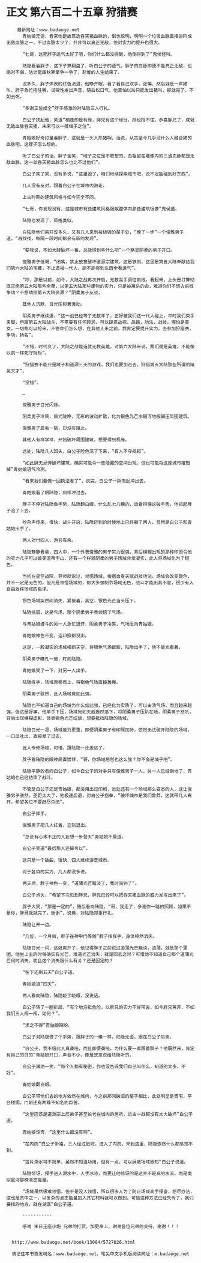 # 正文 第六百二十五章 狩猎赛
        最新网址：www.badaoge.net
          青姑娘无语，看来他是故意选吞天猪血脉的，倒也聪明，明明一个垃圾血脉直接进阶成无敌血脉之一，不过血脉太少了，并非可以真正无敌，但对实力的提升也很大。
      
          “七哥，这死胖子运气太好了吧，你们什么都没得到，他倒得到了”鬼侯怪叫。
      
          陆隐看着胖子，这下子算翻盘了，听白公子的语气，胖子的血脉即便不能真正无敌，也绝对不弱，估计能跟秋寒擎争一争了，悲催的人生结束了。
      
          没多久，胖子体表的红色消退，他睁开眼，看了看自己双手，张嘴，然后就是一声猪叫，胖子急忙捂住嘴，试探性发出声音，随后松口气，他真怕以后只能发出猪叫，那就完了，不如去死。
      
          “多谢三位成全”胖子感激的对陆隐三人行礼。
      
          白公子扶起他，笑道“相逢即是有缘，胖兄有这个缘分，挡也挡不住，恭喜胖兄了，成就无敌血脉吞天猪，未来可以一搏域子之位”。
      
          青姑娘好奇打量着胖子，这就是一头人形猪啊，话说，从古至今几乎没什么人融合猪的血脉吧，这胖子怎么想的。
      
          听了白公子的话，胖子苦笑，“域子之位是不敢想的，血祖留在雕像内的三道血脉都是无敌血脉，这一丝吞天猪血脉怎么也比不过他们”。
      
          白公子笑了笑，没有多说，“这里毁了，咱们继续探索城市吧，说不定能碰到好东西”。
      
          几人没有反对，跟着白公子在城市内游走。
      
          上古时期的建筑风格与如今完全不同。
      
          “七哥，你发现没有，这座城市有些建筑风格跟蜈腹体内那些建筑很像”鬼侯道。
      
          陆隐也发现了，风格类似。
      
          在陆隐他们离开没多久，又有几人来到被烧毁的屋子处，“晚了一步”一个俊雅男子道，“再找找，每隔一段时间都会有新的发现”。
      
          “要我说，不如大肆破坏一番，总能得到些什么吧”一个略显阴柔的男子开口。
      
          俊雅男子低喝，“闭嘴，禁止故意破坏道源宗建筑，这是铁则，这里是第五大陆奉献给我们第六大陆的宝藏，不止造福一代人，能不能得到东西全看运气”。
      
          “哼，那是以前，如今，大陆之战再次开启，无数高手调往前线，看起来，上头是打算彻底灭绝第五大陆那些余孽，以第五大陆那些废物的实力，只是被屠杀的命，难道你们不想去前线争功？不想劫掠第五大陆资源？”阴柔男子反驳。
      
          其他人沉默，目光压抑着激动。
      
          阴柔男子继续道，“这一战已经等了无数年了，正好被我们这一代人碰上，平时我们束手束脚，但跟第五大陆战斗，不需要有任何顾忌，可以肆意劫掠，晶髓，功法，战技，哪怕是美女，一切都可以抢来，不管你们怎么想，在其他人来之前，我肯定要提升实力，去参加狩猎赛，争功，扬名”。
      
          “不错，时代变了，大陆之战能造就无数英雄，对第六大陆来说，我们就是英雄，不能像以前一样死守规矩”。
      
          “狩猎赛不能只是域子和道源三天的游戏，我们也要加进去，狩猎第五大陆那些所谓的精英天才”。
      
          “没错”。
      
          …
      
          俊雅男子目光闪烁。
      
          阴柔男子冷笑，目光陡睁，无形的波动扩散，化为银色光芒水银泻地般碾压周围建筑。
      
          俊雅男子眉毛一挑，却没有阻止。
      
          其他人有样学样，开始破坏周围建筑，想要得到机缘。
      
          远处，陆隐几人回头，白公子脸色沉了下来，“有人不守规矩”。
      
          “如此肆无忌惮破坏建筑，确实可能令一些隐藏的空间出现，但也可能将这座城市摧毁掉”青姑娘语气冷冽。
      
          “看来我们要做一回执法者了”，说完，白公子一跃而起冲出去。
      
          青姑娘看了眼陆隐，同样冲过去。
      
          胖子不停对陆隐做手势，陆隐翻白眼，什么乱七八糟的，谁看得懂这破手势，他抓起胖子追了上去。
      
          吵杂声传来，很快，战斗开启，陆隐赶到的时候地上已经躺了两人，显然是白公子和青姑娘出手了。
      
          两人对付四人，游刃有余。
      
          陆隐静静看着，四人中，一个外表俊雅的男子实力很强，背后模糊出现的那种印照令他的实力几乎可以媲美温蒂宇山，还有一个样貌阴柔的男子场域非常凝实，此人将场域化为了银色。
      
          当初在星空战院，导师就说过，领悟场域，根据自身天赋战技功法，场域会改变颜色，并不一定是无色的，但凡是领悟场域的，都大多强制令场域无色，战斗才能出其不意，很少有人自由发挥场域的色泽。
      
          银色场域突然间消失，紧接着，高空，银色光芒当头压下。
      
          陆隐挑眉，这是气场，那个阴柔男子竟领悟了气场。
      
          与青姑娘缠斗的另一人急忙退开，阴柔男子冷笑，气场压向青姑娘。
      
          青姑娘神色不变，连印照都没出。
      
          这是，一股凝实的场域横断天空，将银色气场截断，陆隐出手了，他不能光看着。
      
          阴柔男子瞳孔一缩，盯向陆隐。
      
          青姑娘笑了一下，对另一人出手。
      
          陆隐挥手，场域席卷而上，将银色气场直接轰爆。
      
          阴柔男子骇然，此人场域竟如此强。
      
          陆隐也不知道自己的场域为什么如此强，已经化为实质了，可以击溃气场，而且越来越强，但这是好事，他单手下压，场域宛如天威轰然落下，将阴柔男子压趴在地，阴柔男子怒吼，背后出现模糊虚影，体表银色光芒绽放，想要抵挡陆隐的场域。
      
          陆隐目光一凛，场域威力更重，即便阴柔男子有印照加持，依然无法破开陆隐的场域，一口血吐出，直接晕了过去。
      
          此人专修场域，可惜，跟陆隐一比差远了。
      
          胖子看陆隐的眼神简直崇拜，“哥，你场域居然也这么强？你不会是域子吧”。
      
          陆隐平静的看向白公子，如今白公子的对手只有俊雅男子一人，另一人已经倒地了，青姑娘也已经结束了战斗。
      
          不管是白公子还是青姑娘，都没用出过印照，远处还有一个场域那么变态的人，这让俊雅男子骇然，差距太大了，他极速后退，对白公子抱拳，“破坏城市是我们鲁莽，这就带几人离开，希望各位不要赶尽杀绝”。
      
          白公子挥手。
      
          俊雅男子把几人扛着，立刻退出。
      
          “总会有心术不正的人妄想一步登天”青姑娘不屑道。
      
          白公子笑道“最后那人还算可以”。
      
          这只是一个插曲，很快，四人继续游走城市。
      
          对于各自的实力，几人都没多说。
      
          两天后，胖子神色一变，“道蒲光芒黯淡了，我时间到了”。
      
          白公子点头，“希望下次见到胖兄，胖兄已经可以把吞天猪血脉的威力发挥出来了”。
      
          胖子大笑，“那是一定的”，随后看向陆隐，“哥，我走了，多谢你一路的照顾，如果不是你，胖哥我就完了，谢谢”，说着，对陆隐郑重行礼。
      
          陆隐让开一边。
      
          “几位，一个月后，胖子在神甲门等候”胖子挥挥手，身体穆然消失。
      
          陆隐目光一闪，这就离开了，他记得胖子之前说过道蒲光芒黯淡，道蒲，就是那个蒲团，他坐上去的时候确实有光芒，难道光芒消失，就是回去之时？可惜他不知道自己那个道蒲光芒何时消失，而且这个消失跟什么有关？还是固定的？
      
          “在下还剩五天”白公子道。
      
          青姑娘道“四天”。
      
          两人看向陆隐，陆隐眨了眨眼，没说话。
      
          白公子转了一圈折扇，“有个地方挺危险，以胖兄的实力不好带去，如今胖兄离开，不如我们三人闯一闯，如何？”。
      
          “求之不得”青姑娘期盼。
      
          白公子对陆隐做了个手势，跟胖子的一模一样，陆隐无语，跟在白公子后面。
      
          “白公子，我不信此人真聋哑，而且即便聋哑，为什么要一直跟着胖子？他既然来，肯定有自己的目的”青姑娘开口，声音不小，像是故意说给陆隐听的。
      
          白公子潇洒一笑，“每个人都有秘密，你也没告诉我们自己叫什么，知道的太多，不好”。
      
          青姑娘翻白眼。
      
          白公子带他们去的地方依然在城内，与之前那间破旧的屋子相比，此处明显是贵宅，亭台楼阁，门前还有两尊不知名的巨兽。
      
          “这里应该是道源宗上层弟子甚至长老在城内的居所，远古一战都没有太大破坏”白公子道。
      
          青姑娘惊奇，“这里什么都没有啊”。
      
          “在内院”白公子带路，三人经过庭院，进入了内院，来到这里，陆隐依然什么都感觉不到。
      
          “这片湖水可不简单，虽然不知道功用，但有一点，可以屏蔽场域感知”白公子说道。
      
          陆隐惊讶，探手进入湖水中，入手冰凉，而更让他惊讶的是这并不是真的水流，而是类似星河那种液态能量。
      
          “场域虽然极难领悟，但不是没人领悟，所以很多人为了防止场域高手探查，想尽办法，这也是其中之一，以复杂的液态能量加入其它材料就可以做到，可惜这种方法已经失传了，我们要找的地方，就在湖底”白公子道。
      
          -----------
      
          感谢 末日王座小炮 兄弟的打赏，加更奉上，谢谢各位兄弟的支持，谢谢！！！
      
      
      http://www.badaoge.net/book/13084/5727026.html
      
      请记住本书首发域名：www.badaoge.net。笔尖中文手机版阅读网址：m.badaoge.net